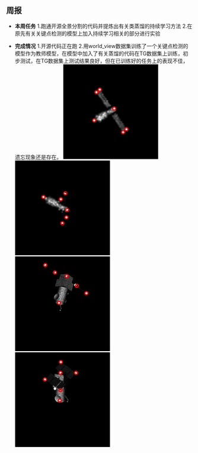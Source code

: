 ﻿## 周报
 -  **本周任务** 
 1.跑通开源全景分割的代码并提炼出有关类蒸馏的持续学习方法
 2.在原先有关关键点检测的模型上加入持续学习相关的部分进行实验
 
 - **完成情况**
 1.开源代码正在跑
 2.用world_view数据集训练了一个关键点检测的模型作为教师模型，在模型中加入了有关蒸馏的代码在TG数据集上训练，初步测试，在TG数据集上测试结果良好，但在已训练好的任务上的表现不佳，遗忘现象还是存在。
 ![输入图片说明](/2025/2025.3.11/img/1.bmp)     ![输入图片说明](/2025/2025.3.11/img/2.bmp)
 ![输入图片说明](/2025/2025.3.11/img/3.bmp)     ![输入图片说明](/2025/2025.3.11/img/4.bmp)

